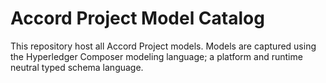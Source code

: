 # Accord Project Model Catalog

This repository host all Accord Project models. Models are captured using the Hyperledger Composer modeling language; a platform and runtime neutral typed schema language.

